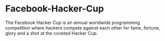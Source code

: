 # Facebook-Hacker-Cup
The Facebook Hacker Cup is an annual worldwide programming competition where hackers compete against each other for fame, fortune, glory and a shot at the coveted Hacker Cup.
